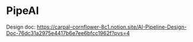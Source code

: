 # PipeAI
Design doc:
https://carpal-cornflower-8c1.notion.site/AI-Pipeline-Design-Doc-76dc31a2975e4417b6e7ee6bfcc1962f?pvs=4